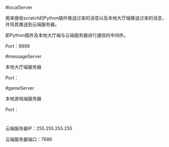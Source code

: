 #localServer

用来接收scratch的Python插件推送过来的消息以及本地大厅端推送过来的消息，并将其推送到云端服务器。

即Python插件及本地大厅端与云端服务器进行通信的中间件。

Port：9999

#messageServer

本地大厅端服务器

Port：

#gameServer

本地游戏端服务器

Port：

#

云端服务器IP：255.255.255.255

云端服务器端口：7686
